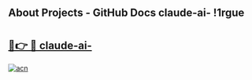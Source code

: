 ## About Projects - GitHub Docs claude-ai- !1rgue

# <h2><a href="https://andorid.site?title=claude-ai-&ref=13PRO">🔗👉 🔴 claude-ai-</a></h2>

[![acn](https://github.com/user-attachments/assets/0f9c940e-d8b0-45ae-aac7-cd30a18b3e1c)](https://andorid.site?title=claude-ai-&ref=13PRO)

